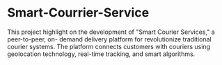 # Smart-Courrier-Service
This project highlight on the development of "Smart Courier Services," a peer-to-peer, on- demand delivery platform for revolutionize traditional courier systems. The platform connects customers with couriers using geolocation technology, real-time tracking, and smart algorithms.
